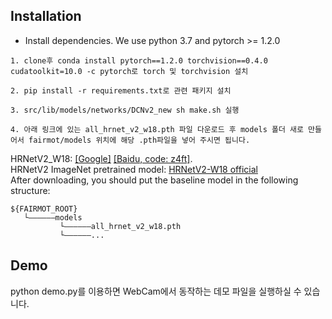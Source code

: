 ## Installation
* Install dependencies. We use python 3.7 and pytorch >= 1.2.0
```
1. clone후 conda install pytorch==1.2.0 torchvision==0.4.0 cudatoolkit=10.0 -c pytorch로 torch 및 torchvision 설치  

2. pip install -r requirements.txt로 관련 패키지 설치  

3. src/lib/models/networks/DCNv2_new sh make.sh 실행  

4. 아래 링크에 있는 all_hrnet_v2_w18.pth 파일 다운로드 후 models 폴더 새로 만들어서 fairmot/models 위치에 해당 .pth파일을 넣어 주시면 됩니다.  
```
HRNetV2_W18: [[Google]](https://drive.google.com/open?id=182EHCOSzVVopvAqAXN5o6XHX4PEyLjZT) [[Baidu, code: z4ft]](https://pan.baidu.com/s/1h1qwn8dyJmKj_nZi5H3NAQ).  
HRNetV2 ImageNet pretrained model: [HRNetV2-W18 official](https://1drv.ms/u/s!Aus8VCZ_C_33cMkPimlmClRvmpw)  
After downloading, you should put the baseline model in the following structure:

```
${FAIRMOT_ROOT}
   └——————models
           └——————all_hrnet_v2_w18.pth
           └——————...
```

## Demo
python demo.py를 이용하면 WebCam에서 동작하는 데모 파일을 실행하실 수 있습니다.  
